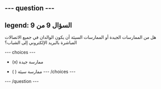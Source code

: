 --- question ---
---
legend: السؤال 9 من 9
---

هل من الممارسات الجيدة أو الممارسات السيئة أن يكون الوالدان في جميع الاتصالات المباشرة بالبريد الإلكتروني إلى الشباب؟

--- choices ---
- (x) ممارسة جيدة

- ( ) ممارسة سيئة --- /choices ---

--- /question ---
